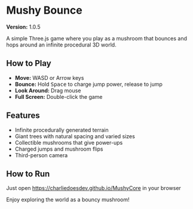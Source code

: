 # Mushy Bounce

**Version:** 1.0.5

A simple Three.js game where you play as a mushroom that bounces and hops around an infinite procedural 3D world.

## How to Play

- **Move:** WASD or Arrow keys
- **Bounce:** Hold <kbd>Space</kbd> to charge jump power, release to jump
- **Look Around:** Drag mouse
- **Full Screen:** Double-click the game

## Features

- Infinite procedurally generated terrain
- Giant trees with natural spacing and varied sizes
- Collectible mushrooms that give power-ups
- Charged jumps and mushroom flips
- Third-person camera

## How to Run

Just open https://charliedoesdev.github.io/MushyCore in your browser

Enjoy exploring the world as a bouncy mushroom!
